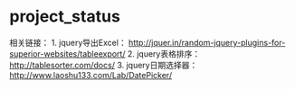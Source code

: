 # project_status

相关链接：
    1. jquery导出Excel： http://jquer.in/random-jquery-plugins-for-superior-websites/tableexport/
    2. jquery表格排序： http://tablesorter.com/docs/
    3. jquery日期选择器：http://www.laoshu133.com/Lab/DatePicker/
